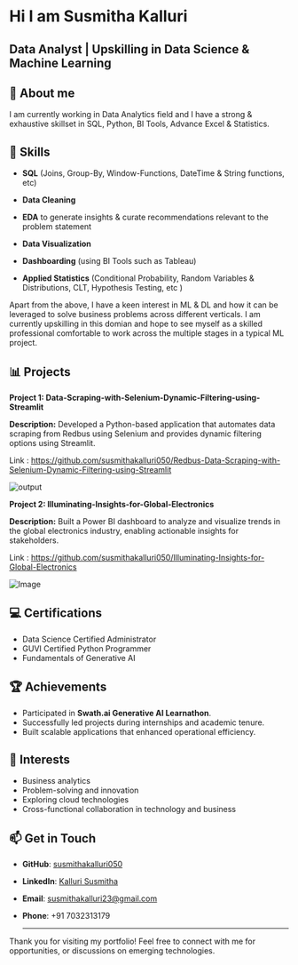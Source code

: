 #  Hi I am Susmitha Kalluri

## Data Analyst | Upskilling in Data Science & Machine Learning 

## 📌 About me
I am currently working in Data Analytics field and I have a strong & exhaustive skillset in SQL, Python, BI Tools, Advance Excel & Statistics.

## 💼 Skills

- **SQL** (Joins, Group-By, Window-Functions, DateTime & String functions, etc)

- **Data Cleaning**

- **EDA** to generate insights & curate recommendations relevant to the problem statement

- **Data Visualization**

- **Dashboarding** (using BI Tools such as Tableau)

- **Applied Statistics** (Conditional Probability, Random Variables & Distributions, CLT, Hypothesis Testing, etc )

Apart from the above, I have a keen interest in ML & DL and how it can be leveraged to solve business problems across different verticals. I am currently upskilling in this domian and hope to see myself as a skilled professional comfortable to work across the multiple stages in a typical ML project.

## 📊 Projects
**Project 1: Data-Scraping-with-Selenium-Dynamic-Filtering-using-Streamlit**

**Description:** Developed a Python-based application that automates data scraping from Redbus using Selenium and provides dynamic filtering options using Streamlit.

Link : https://github.com/susmithakalluri050/Redbus-Data-Scraping-with-Selenium-Dynamic-Filtering-using-Streamlit

![output](https://github.com/user-attachments/assets/5653b321-05ba-4430-afdf-c6b931d082db)


 **Project 2: Illuminating-Insights-for-Global-Electronics**

**Description:** Built a Power BI dashboard to analyze and visualize trends in the global electronics industry, enabling actionable insights for stakeholders.

Link : https://github.com/susmithakalluri050/Illuminating-Insights-for-Global-Electronics

![Image](https://github.com/user-attachments/assets/e4686c5a-b0c7-4f7e-aaeb-986287a9b539)

## 💻 Certifications  
  - Data Science Certified Administrator  
  - GUVI Certified Python Programmer  
  - Fundamentals of Generative AI 

## 🏆 Achievements

- Participated in **Swath.ai Generative AI Learnathon**.  
- Successfully led projects during internships and academic tenure.  
- Built scalable applications that enhanced operational efficiency.

## 🎯 Interests

- Business analytics  
- Problem-solving and innovation  
- Exploring cloud technologies 
- Cross-functional collaboration in technology and business 

## 📫 Get in Touch

- **GitHub**: [susmithakalluri050](https://github.com/susmithakalluri050)  
- **LinkedIn**: [Kalluri Susmitha](https://www.linkedin.com/in/kalluri-susmitha/)  
- **Email**: susmithakalluri23@gmail.com  
- **Phone**: +91 7032313179

  ---

Thank you for visiting my portfolio! Feel free to connect with me for opportunities, or discussions on emerging technologies.




